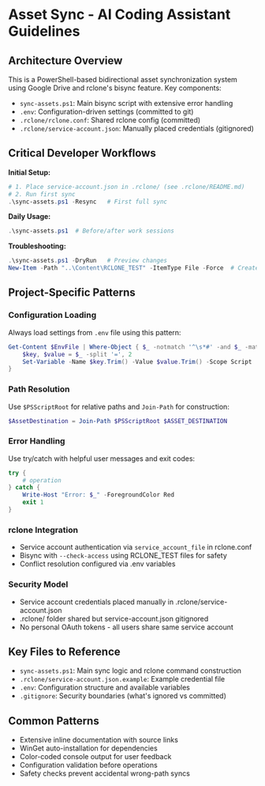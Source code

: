 # Asset Sync - AI Coding Assistant Guidelines

## Architecture Overview

This is a PowerShell-based bidirectional asset synchronization system using Google Drive and rclone's bisync feature. Key components:

- `sync-assets.ps1`: Main bisync script with extensive error handling
- `.env`: Configuration-driven settings (committed to git)
- `.rclone/rclone.conf`: Shared rclone config (committed)
- `.rclone/service-account.json`: Manually placed credentials (gitignored)

## Critical Developer Workflows

**Initial Setup:**

```powershell
# 1. Place service-account.json in .rclone/ (see .rclone/README.md)
# 2. Run first sync
.\sync-assets.ps1 -Resync   # First full sync
```

**Daily Usage:**

```powershell
.\sync-assets.ps1  # Before/after work sessions
```

**Troubleshooting:**

```powershell
.\sync-assets.ps1 -DryRun   # Preview changes
New-Item -Path "..\Content\RCLONE_TEST" -ItemType File -Force  # Create safety file
```

## Project-Specific Patterns

### Configuration Loading

Always load settings from `.env` file using this pattern:

```powershell
Get-Content $EnvFile | Where-Object { $_ -notmatch '^\s*#' -and $_ -match '=' } | ForEach-Object {
    $key, $value = $_ -split '=', 2
    Set-Variable -Name $key.Trim() -Value $value.Trim() -Scope Script
}
```

### Path Resolution

Use `$PSScriptRoot` for relative paths and `Join-Path` for construction:

```powershell
$AssetDestination = Join-Path $PSScriptRoot $ASSET_DESTINATION
```

### Error Handling

Use try/catch with helpful user messages and exit codes:

```powershell
try {
    # operation
} catch {
    Write-Host "Error: $_" -ForegroundColor Red
    exit 1
}
```

### rclone Integration

- Service account authentication via `service_account_file` in rclone.conf
- Bisync with `--check-access` using RCLONE_TEST files for safety
- Conflict resolution configured via .env variables

### Security Model

- Service account credentials placed manually in .rclone/service-account.json
- .rclone/ folder shared but service-account.json gitignored
- No personal OAuth tokens - all users share same service account

## Key Files to Reference

- `sync-assets.ps1`: Main sync logic and rclone command construction
- `.rclone/service-account.json.example`: Example credential file
- `.env`: Configuration structure and available variables
- `.gitignore`: Security boundaries (what's ignored vs committed)

## Common Patterns

- Extensive inline documentation with source links
- WinGet auto-installation for dependencies
- Color-coded console output for user feedback
- Configuration validation before operations
- Safety checks prevent accidental wrong-path syncs
